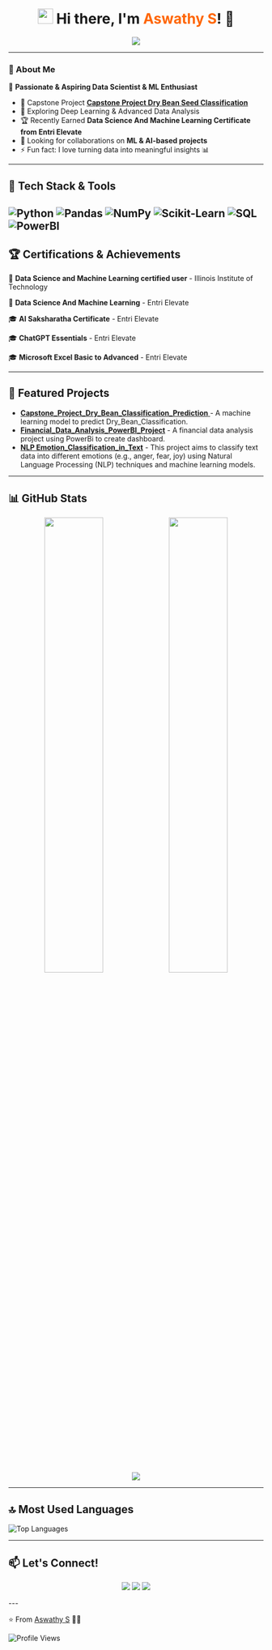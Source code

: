 <h1 align="center"> 
  <img src="https://media.giphy.com/media/hvRJCLFzcasrR4ia7z/giphy.gif" width="30px"/> 
  Hi there, I'm <span style="color:#ff6600">Aswathy S</span>! 👋
</h1>

<p align="center">
  <img src="https://readme-typing-svg.herokuapp.com?font=Fira+Code&weight=700&pause=1000&color=ff6600&center=true&width=500&lines=Machine+Learning+Enthusiast;Data+Science+Explorer;AI+Lover+%7C+Pythonista+%7C+SQL+Expert;Always+Learning+New+Things!">
</p>

---

### 🚀 About Me  
🌟 **Passionate & Aspiring Data Scientist & ML Enthusiast**   
- 🔭 Capstone Project **[Capstone Project Dry Bean Seed Classification](#)**
- 🌱 Exploring Deep Learning & Advanced Data Analysis  
- 🏆 Recently Earned **Data Science And Machine Learning Certificate from Entri Elevate**  
- 🤝 Looking for collaborations on **ML & AI-based projects**  
- ⚡ Fun fact: I love turning data into meaningful insights 📊  
---

## 🌈 Tech Stack & Tools  

![Python](https://img.shields.io/badge/-Python-3776AB?logo=python&logoColor=white)
![Pandas](https://img.shields.io/badge/-Pandas-150458?logo=pandas&logoColor=white)
![NumPy](https://img.shields.io/badge/-NumPy-013243?logo=numpy&logoColor=white)
![Scikit-Learn](https://img.shields.io/badge/-Scikit_Learn-F7931E?logo=scikit-learn&logoColor=white)
![SQL](https://img.shields.io/badge/-SQL-4479A1?logo=mysql&logoColor=white)
![PowerBI](https://img.shields.io/badge/-PowerBI-F2C811?logo=powerbi&logoColor=black)
---


## 🏆 Certifications & Achievements  

🏅 **Data Science and Machine Learning certified user** - Illinois Institute of Technology

🏅 **Data Science And Machine Learning** - Entri Elevate

🎓 **AI Saksharatha Certificate** - Entri Elevate

🎓 **ChatGPT Essentials** - Entri Elevate 

🎓 **Microsoft Excel Basic to Advanced** - Entri Elevate 

---

## 📂 Featured Projects
- [**Capstone_Project_Dry_Bean_Classification_Prediction** ](https://github.com/AswathyD31/Capstone_Project_Dry_Bean_Classification_Prediction) - A machine learning model to predict Dry_Bean_Classification.
- [**Financial_Data_Analysis_PowerBI_Project**](https://github.com/AswathyD31/Financial_Data_Analysis_PowerBI_Project) - A financial data analysis project using PowerBi to create dashboard.
- [**NLP Emotion_Classification_in_Text**](https://github.com/AswathyD31/-NLP---Emotion_Classification_in_Text) - This project aims to classify text data into different emotions (e.g., anger, fear, joy) using Natural Language Processing (NLP) techniques and machine learning models.

------

## 📊 GitHub Stats  
<p align="center">
  <img width="48%" src="https://github-readme-stats.vercel.app/api?username=AswathyD31&show_icons=true&theme=radical" />
  <img width="48%" src="https://github-readme-streak-stats.herokuapp.com/?user=AswathyD31&theme=radical" />
</p>

<p align="center">
  <img src="https://github-readme-activity-graph.vercel.app/graph?username=AswathyD31&theme=dracula&hide_border=true">
</p>

---

## 🔝 Most Used Languages
![Top Languages](https://github-readme-stats-sigma-five.vercel.app/api/top-langs/?username=AswathyD31&layout=compact&theme=radical)

-------

## 📫 Let's Connect!  

<p align="center">
  <a href="https://linkedin.com/in/your-profile"><img src="https://img.shields.io/badge/LinkedIn-0077B5?style=for-the-badge&logo=linkedin&logoColor=white"/></a>
  <a href="https://kaggle.com/your-profile"><img src="https://img.shields.io/badge/Kaggle-20BEFF?style=for-the-badge&logo=kaggle&logoColor=white"/></a>
  <a href="https://github.com/your-username"><img src="https://img.shields.io/badge/GitHub-181717?style=for-the-badge&logo=github&logoColor=white"/></a>
</p>
---

⭐️ From [Aswathy S](https://github.com/your-username) 🚀🔥

![Profile Views](https://komarev.com/ghpvc/?username=AswathyD31&color=blue)
